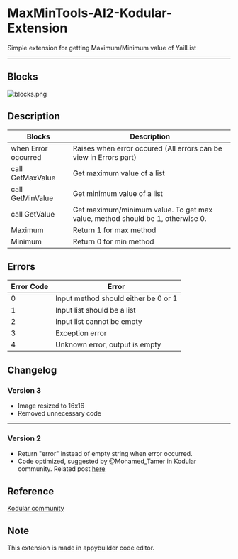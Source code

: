 # MaxMinTools-AI2-Kodular-Extension
Simple extension for getting Maximum/Minimum value of YailList

<hr>

## Blocks
![blocks.png](/blocks.png)

## Description
Blocks | Description
------ | -----------
when Error occurred | Raises when error occured (All errors can be view in Errors part)
call GetMaxValue | Get maximum value of a list
call GetMinValue | Get minimum value of a list
call GetValue | Get maximum/minimum value. To get max value, method should be 1, otherwise 0.
Maximum | Return 1 for max method
Minimum | Return 0 for min method

## Errors
Error Code | Error
------ | -----------
0 | Input method should either be 0 or 1
1 | Input list should be a list
2 | Input list cannot be empty
3 | Exception error
4 | Unknown error, output is empty

## Changelog

### Version 3
* Image resized to 16x16
* Removed unnecessary code

<hr>

### Version 2
* Return "error" instead of empty string when error occurred.
* Code optimized, suggested by @Mohamed_Tamer in Kodular community. Related post [here](https://community.kodular.io/t/free-open-source-max-min-value-of-list-my-first-extension/81264/17?u=watermelonice)
 
## Reference
[Kodular community](https://community.kodular.io/t/free-open-source-max-min-value-of-list-my-first-extension/81264)

## Note
This extension is made in appybuilder code editor.
